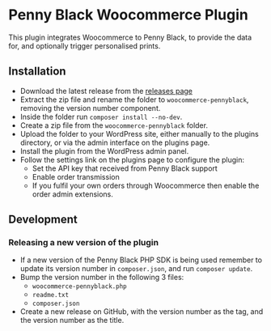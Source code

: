 # Penny Black Woocommerce Plugin

This plugin integrates Woocommerce to Penny Black, to provide the data for, and optionally trigger personalised prints.

## Installation

* Download the latest release from the [releases page](https://github.com/pennyblack-io/woocommerce-pennyblack/releases)
* Extract the zip file and rename the folder to `woocommerce-pennyblack`, removing the version number component.
* Inside the folder run `composer install --no-dev`.
* Create a zip file from the `woocommerce-pennyblack` folder.
* Upload the folder to your WordPress site, either manually to the plugins directory, or via the admin interface on the plugins page.
* Install the plugin from the WordPress admin panel.
* Follow the settings link on the plugins page to configure the plugin:
  * Set the API key that received from Penny Black support
  * Enable order transmission
  * If you fulfil your own orders through Woocommerce then enable the order admin extensions.

## Development

### Releasing a new version of the plugin

* If a new version of the Penny Black PHP SDK is being used remember to update its version number in `composer.json`, and run `composer update`.
* Bump the version number in the following 3 files:
  * `woocommerce-pennyblack.php`
  * `readme.txt`
  * `composer.json`
* Create a new release on GitHub, with the version number as the tag, and the version number as the title.
